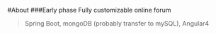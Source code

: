 #About
###Early phase
Fully customizable online forum
>Spring Boot, mongoDB (probably transfer to mySQL), Angular4 